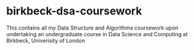 # birkbeck-dsa-coursework
 This contains all my Data Structure and Algorithms coursework upon undertaking an undergraduate course in Data Science and Computing at Birkbeck, Univerisity of London
